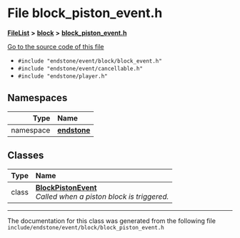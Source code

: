 

# File block\_piston\_event.h



[**FileList**](files.md) **>** [**block**](dir_992e9ad7dc69726476903ba283e33c71.md) **>** [**block\_piston\_event.h**](block__piston__event_8h.md)

[Go to the source code of this file](block__piston__event_8h_source.md)



* `#include "endstone/event/block/block_event.h"`
* `#include "endstone/event/cancellable.h"`
* `#include "endstone/player.h"`













## Namespaces

| Type | Name |
| ---: | :--- |
| namespace | [**endstone**](namespaceendstone.md) <br> |


## Classes

| Type | Name |
| ---: | :--- |
| class | [**BlockPistonEvent**](classendstone_1_1BlockPistonEvent.md) <br>_Called when a piston block is triggered._  |



















































------------------------------
The documentation for this class was generated from the following file `include/endstone/event/block/block_piston_event.h`

